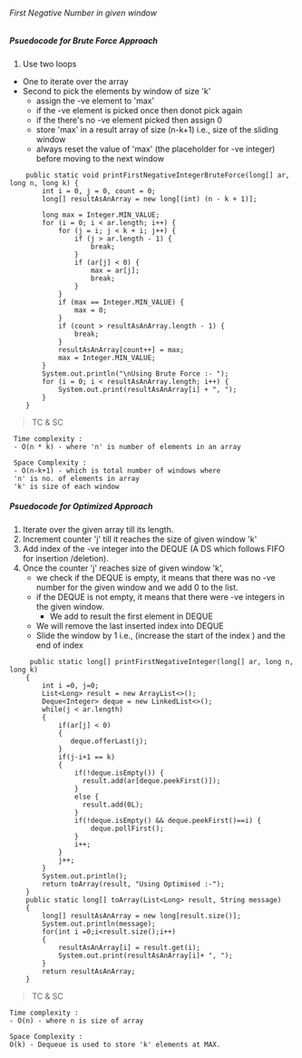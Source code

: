 ###### First Negative Number in given window

##### Psuedocode for Brute Force Approach 
1. Use two loops 
  * One to iterate over the array 
  * Second to pick the elements by window of size 'k'
    * assign the -ve element to 'max' 
    * if the -ve element is picked once then donot pick again
    * if the there's no -ve element picked then assign 0
    * store 'max' in a result array of size (n-k+1) i.e., size of the sliding window
    * always reset the value of 'max' (the placeholder for -ve integer) before moving to the next window

```
    public static void printFirstNegativeIntegerBruteForce(long[] ar, long n, long k) {
        int i = 0, j = 0, count = 0;
        long[] resultAsAnArray = new long[(int) (n - k + 1)];

        long max = Integer.MIN_VALUE;
        for (i = 0; i < ar.length; i++) {
            for (j = i; j < k + i; j++) {
                if (j > ar.length - 1) {
                    break;
                }
                if (ar[j] < 0) {
                    max = ar[j];
                    break;
                }
            }
            if (max == Integer.MIN_VALUE) {
                max = 0;
            }
            if (count > resultAsAnArray.length - 1) {
                break;
            }
            resultAsAnArray[count++] = max;
            max = Integer.MIN_VALUE;
        }
        System.out.println("\nUsing Brute Force :- ");
        for (i = 0; i < resultAsAnArray.length; i++) {
            System.out.print(resultAsAnArray[i] + ", ");
        }
    }
```

> TC & SC
``` 
 Time complexity :
 - O(n * k) - where 'n' is number of elements in an array

 Space Complexity :
 - O(n-k+1) - which is total number of windows where  
 'n' is no. of elements in array
 'k' is size of each window  
```

##### Psuedocode for Optimized Approach
1. Iterate over the given array till its length.
2. Increment counter 'j' till it reaches the size of given window 'k'
3. Add index of the -ve integer into the DEQUE (A DS which follows FIFO for insertion /deletion).
4. Once the counter 'j' reaches size of given window 'k', 
   * we check if the DEQUE is empty, it means that there was no -ve number for the given window and we add 0 to the list. 
   * if the DEQUE is not empty, it means that there were -ve integers in the given window. 
     * We add to result the first element in DEQUE 
   * We will remove the last inserted index into DEQUE 
   * Slide the window by 1 i.e., (increase the start of the index ) and the end of index 
    
```
     public static long[] printFirstNegativeInteger(long[] ar, long n, long k)
    {
        int i =0, j=0;
        List<Long> result = new ArrayList<>();
        Deque<Integer> deque = new LinkedList<>();
        while(j < ar.length)
        {
            if(ar[j] < 0)
            {
               deque.offerLast(j);
            }
            if(j-i+1 == k)
            {
                if(!deque.isEmpty()) {
                  result.add(ar[deque.peekFirst()]);
                }
                else {
                  result.add(0L);
                }
                if(!deque.isEmpty() && deque.peekFirst()==i) {
                    deque.pollFirst();
                }
                i++;
            }
            j++;
        }
        System.out.println();
        return toArray(result, "Using Optimised :-");
    }
    public static long[] toArray(List<Long> result, String message)
    {
        long[] resultAsAnArray = new long[result.size()];
        System.out.println(message);
        for(int i =0;i<result.size();i++)
        {
            resultAsAnArray[i] = result.get(i);
            System.out.print(resultAsAnArray[i]+ ", ");
        }
        return resultAsAnArray;
    }
```
> TC & SC
```
Time complexity :
- O(n) - where n is size of array

Space Complexity :
O(k) - Dequeue is used to store 'k' elements at MAX.
```